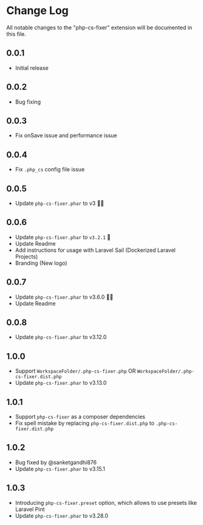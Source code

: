 # Change Log

All notable changes to the "php-cs-fixer" extension will be documented in this file.

## 0.0.1

- Initial release

## 0.0.2

- Bug fixing

## 0.0.3

- Fix onSave issue and performance issue

## 0.0.4

- Fix `.php_cs` config file issue

## 0.0.5

- Update `php-cs-fixer.phar` to v3 🤩😎

## 0.0.6

- Update `php-cs-fixer.phar` to `v3.2.1` 🚀
- Update Readme
- Add instructions for usage with Laravel Sail (Dockerized Laravel Projects)
- Branding (New logo)

## 0.0.7

- Update `php-cs-fixer.phar` to v3.6.0 🤩😎
- Update Readme

## 0.0.8

- Update `php-cs-fixer.phar` to v3.12.0

## 1.0.0

- Support `WorkspaceFolder/.php-cs-fixer.php` OR `WorkspaceFolder/.php-cs-fixer.dist.php`
- Update `php-cs-fixer.phar` to v3.13.0

## 1.0.1

- Support `php-cs-fixer` as a composer dependencies
- Fix spell mistake by replacing `php-cs-fixer.dist.php` to `.php-cs-fixer.dist.php`

## 1.0.2

- Bug fixed by @sanketgandhi876
- Update `php-cs-fixer.phar` to v3.15.1

## 1.0.3

- Introducing `php-cs-fixer.preset` option, which allows to use presets like Laravel Pint
- Update `php-cs-fixer.phar` to v3.28.0
